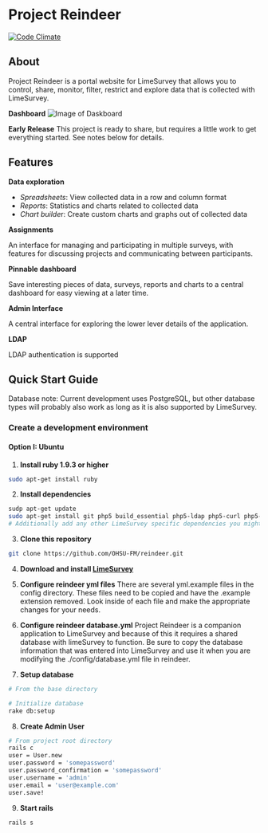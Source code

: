 # Project Reindeer

[![Code Climate](https://codeclimate.com/github/OHSU-FM/reindeer/badges/gpa.svg)](https://codeclimate.com/github/OHSU-FM/reindeer)

## About

Project Reindeer is a portal website for LimeSurvey that allows you to control, share, monitor, filter, restrict and explore data that is collected with LimeSurvey.

**Dashboard**
![Image of Daskboard](https://github.com/OHSU-FM/reindeer/blob/master/doc/dashboard.png)

**Early Release**
This project is ready to share, but requires a little work to get everything started. See notes below for details.

## Features

**Data exploration**

 - *Spreadsheets*: View collected data in a row and column format
 - *Reports*: Statistics and charts related to collected data
 - *Chart builde*r: Create custom charts and graphs out of collected data

**Assignments**

An interface for managing and participating in multiple surveys, with features for discussing projects and communicating between participants.

**Pinnable dashboard**

Save interesting pieces of data, surveys, reports and charts to a central dashboard for easy viewing at a later time.

**Admin Interface**

A central interface for exploring the lower lever details of the application.

**LDAP**

LDAP authentication is supported


## Quick Start Guide

Database note: Current development uses PostgreSQL, but other database types will probably also work as long as it is also supported by LimeSurvey.

### Create a development environment

#### Option I: Ubuntu

1. **Install ruby 1.9.3 or higher**
```bash
sudo apt-get install ruby
```
2. **Install dependencies**
 ```bash
 sudp apt-get update
 sudo apt-get install git php5 build_essential php5-ldap php5-curl php5-pgsql apache2
 # Additionally add any other LimeSurvey specific dependencies you might have
 ```

3. **Clone this repository**
 ```bash
 git clone https://github.com/OHSU-FM/reindeer.git
 ```

4. **Download and install [LimeSurvey](https://www.limesurvey.org/en/#download)**

5. **Configure reindeer yml files**
There are several yml.example files in the config directory. These files need to be copied and have the .example extension removed. Look inside of each file and make the appropriate changes for your needs.

6. **Configure reindeer database.yml**
Project Reindeer is a companion application to LimeSurvey and because of this it requires a shared database with limeSurvey to function. Be sure to copy the database information that was entered into LimeSurvey and use it when you are modifying the ./config/database.yml file in reindeer.

7. **Setup database**
```bash
# From the base directory

# Initialize database
rake db:setup
```
8. **Create Admin User**
```bash
# From project root directory
rails c
user = User.new
user.password = 'somepassword'
user.password_confirmation = 'somepassword'
user.username = 'admin'
user.email = 'user@example.com'
user.save!
```
9. **Start rails**
```bash
rails s
```

